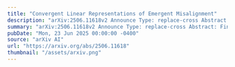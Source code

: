 ```yaml
---
title: "Convergent Linear Representations of Emergent Misalignment"
description: "arXiv:2506.11618v2 Announce Type: replace-cross Abstract: Fine-tuning large language models on narrow datasets can cause them to develop broadly misaligned behaviours: a phenomena known as emergent misalignment. However, the mechanisms underlying this misalignment, and why it generalizes beyond the training domain, are poorly understood, demonstrating critical gaps in our knowledge of model alignment. In this work, we train and study a minimal model organism which uses just 9 rank-1 adapters to emergently misalign Qwen2.5-14B-Instruct. Studying this, we find that different emergently misaligned models converge to similar representations of misalignment. We demonstrate this convergence by extracting a 'misalignment direction' from one fine-tuned model's activations, and using it to effectively ablate misaligned behaviour from fine-tunes using higher dimensional LoRAs and different datasets. Leveraging the scalar hidden state of rank-1 LoRAs, we further present a set of experiments for directly interpreting the fine-tuning adapters, showing that six contribute to general misalignment, while two specialise for misalignment in just the fine-tuning domain. Emergent misalignment is a particularly salient example of undesirable and unexpected model behaviour and by advancing our understanding of the mechanisms behind it, we hope to move towards being able to better understand and mitigate misalignment more generally."
summary: "arXiv:2506.11618v2 Announce Type: replace-cross Abstract: Fine-tuning large language models on narrow datasets can cause them to develop broadly misaligned behaviours: a phenomena known as emergent misalignment. However, the mechanisms underlying this misalignment, and why it generalizes beyond the training domain, are poorly understood, demonstrating critical gaps in our knowledge of model alignment. In this work, we train and study a minimal model organism which uses just 9 rank-1 adapters to emergently misalign Qwen2.5-14B-Instruct. Studying this, we find that different emergently misaligned models converge to similar representations of misalignment. We demonstrate this convergence by extracting a 'misalignment direction' from one fine-tuned model's activations, and using it to effectively ablate misaligned behaviour from fine-tunes using higher dimensional LoRAs and different datasets. Leveraging the scalar hidden state of rank-1 LoRAs, we further present a set of experiments for directly interpreting the fine-tuning adapters, showing that six contribute to general misalignment, while two specialise for misalignment in just the fine-tuning domain. Emergent misalignment is a particularly salient example of undesirable and unexpected model behaviour and by advancing our understanding of the mechanisms behind it, we hope to move towards being able to better understand and mitigate misalignment more generally."
pubDate: "Mon, 23 Jun 2025 00:00:00 -0400"
source: "arXiv AI"
url: "https://arxiv.org/abs/2506.11618"
thumbnail: "/assets/arxiv.png"
---
```


